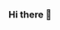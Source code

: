 ### Hi there 👋

<!--
**dakshgehlot/dakshgehlot** is a ✨ _special_ ✨ repository because its `README.md` (this file) appears on your GitHub profile.

Here are some ideas to get you started:
added file with sakina kayya
- 🔭 I’m currently working on ...
- 🌱 I’m currently learning ...
- 👯 I’m looking to collaborate on ...
- 🤔 I’m looking for help with ...
- 💬 Ask me about ...
- 📫 How to reach me: ...
- 😄 Pronouns: ...
- ⚡ Fun fact: ...
-->
